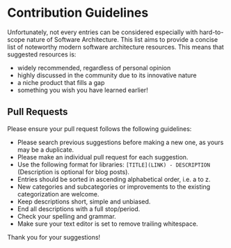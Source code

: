 # Contribution Guidelines

Unfortunately, not every entries can be considered especially with hard-to-scope nature of Software Architecture. This list aims to provide a concise list of noteworthy modern software architecture resources. This means that suggested resources is:

- widely recommended, regardless of personal opinion
- highly discussed in the community due to its innovative nature
- a niche product that fills a gap
- something you wish you have learned earlier!


## Pull Requests

Please ensure your pull request follows the following guidelines:

* Please search previous suggestions before making a new one, as yours may be a duplicate.
* Please make an individual pull request for each suggestion.
* Use the following format for libraries: `[TITLE](LINK) - DESCRIPTION` (Description is optional for blog posts).
* Entries should be sorted in ascending alphabetical order, i.e. a to z.
* New categories and subcategories or improvements to the existing categorization are welcome.
* Keep descriptions short, simple and unbiased.
* End all descriptions with a full stop/period.
* Check your spelling and grammar.
* Make sure your text editor is set to remove trailing whitespace.

Thank you for your suggestions!
